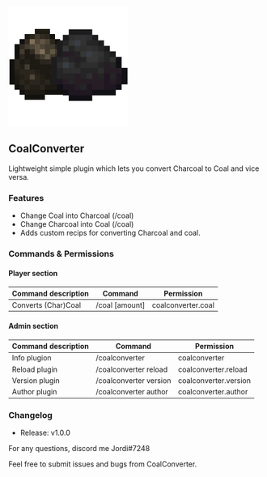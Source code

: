<img src="docs/CharcoalConvert_Square.png" alt="CharcoalConverter Plugin Logo" style="align:center;" />

## CoalConverter

Lightweight simple plugin which lets you convert Charcoal to Coal and vice versa.

### Features
+ Change Coal into Charcoal (/coal)
+ Change Charcoal into Coal (/coal)
+ Adds custom recips for converting Charcoal and coal.

### Commands & Permissions
#### Player section
| Command description | Command | Permission |
| --- | --- | --- |
| Converts (Char)Coal | /coal [amount] | coalconverter.coal |

#### Admin section
| Command description | Command | Permission |
| --- | --- | --- |
| Info plugion | /coalconverter | coalconverter |
| Reload plugin | /coalconverter reload | coalconverter.reload |
| Version plugin | /coalconverter version | coalconverter.version |
| Author plugin | /coalconverter author | coalconverter.author |
### Changelog
+ Release: v1.0.0

For any questions, discord me Jordi#7248

Feel free to submit issues and bugs from CoalConverter.


